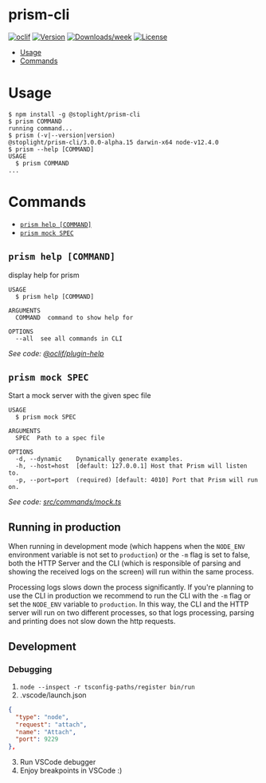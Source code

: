 prism-cli
=========

[![oclif](https://img.shields.io/badge/cli-oclif-brightgreen.svg)](https://oclif.io)
[![Version](https://img.shields.io/npm/v/prism-cli.svg)](https://npmjs.org/package/@stoplight/prism-cli)
[![Downloads/week](https://img.shields.io/npm/dw/prism-cli.svg)](https://npmjs.org/package/@stoplight/prism-cli)
[![License](https://img.shields.io/npm/l/prism-cli.svg)](https://github.com/stoplightio/prism/blob/master/package.json)

<!-- toc -->
* [Usage](#usage)
* [Commands](#commands)
<!-- tocstop -->
# Usage
<!-- usage -->
```sh-session
$ npm install -g @stoplight/prism-cli
$ prism COMMAND
running command...
$ prism (-v|--version|version)
@stoplight/prism-cli/3.0.0-alpha.15 darwin-x64 node-v12.4.0
$ prism --help [COMMAND]
USAGE
  $ prism COMMAND
...
```
<!-- usagestop -->
# Commands
<!-- commands -->
* [`prism help [COMMAND]`](#prism-help-command)
* [`prism mock SPEC`](#prism-mock-spec)

## `prism help [COMMAND]`

display help for prism

```
USAGE
  $ prism help [COMMAND]

ARGUMENTS
  COMMAND  command to show help for

OPTIONS
  --all  see all commands in CLI
```

_See code: [@oclif/plugin-help](https://github.com/oclif/plugin-help/blob/v2.1.6/src/commands/help.ts)_

## `prism mock SPEC`

Start a mock server with the given spec file

```
USAGE
  $ prism mock SPEC

ARGUMENTS
  SPEC  Path to a spec file

OPTIONS
  -d, --dynamic    Dynamically generate examples.
  -h, --host=host  [default: 127.0.0.1] Host that Prism will listen to.
  -p, --port=port  (required) [default: 4010] Port that Prism will run on.
```

_See code: [src/commands/mock.ts](https://github.com/stoplightio/prism/blob/v3.0.0-alpha.15/src/commands/mock.ts)_
<!-- commandsstop -->

## Running in production

When running in development mode (which happens when the `NODE_ENV` environment variable is not set to `production`) or the `-m` flag is set to false, both the HTTP Server and the CLI (which is responsible of parsing and showing the received logs on the screen) will run within the same process.

Processing logs slows down the process significantly. If you're planning to use the CLI in production we recommend to run the CLI with the `-m` flag or set the `NODE_ENV` variable to `production`. In this way, the CLI and the HTTP server will run on two different processes, so that logs processing, parsing and printing does not slow down the http requests.

## Development

### Debugging

1. `node --inspect -r tsconfig-paths/register bin/run`
2. .vscode/launch.json

```json
{
  "type": "node",
  "request": "attach",
  "name": "Attach",
  "port": 9229
},
```

3. Run VSCode debugger
4. Enjoy breakpoints in VSCode :)

